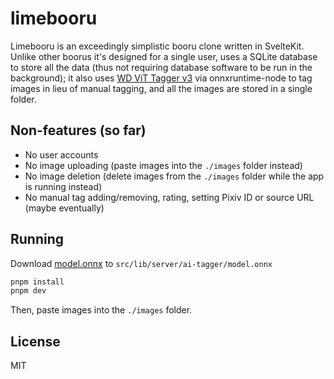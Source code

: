 # limebooru

Limebooru is an exceedingly simplistic booru clone written in SvelteKit. Unlike other boorus it's designed for a single
user, uses a SQLite database to store all the data (thus not requiring database software to be run in the background);
it also uses [WD ViT Tagger v3](https://huggingface.co/SmilingWolf/wd-vit-tagger-v3) via onnxruntime-node to tag images
in lieu of manual tagging, and all the images are stored in a single folder.

## Non-features (so far)
- No user accounts
- No image uploading (paste images into the `./images` folder instead)
- No image deletion (delete images from the `./images` folder while the app is running instead)
- No manual tag adding/removing, rating, setting Pixiv ID or source URL (maybe eventually)

## Running
Download [model.onnx](https://huggingface.co/SmilingWolf/wd-vit-tagger-v3/resolve/main/model.onnx) to
`src/lib/server/ai-tagger/model.onnx`

```bash
pnpm install
pnpm dev
```

Then, paste images into the `./images` folder.

## License

MIT